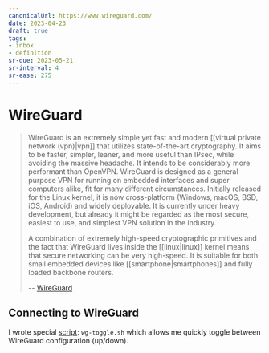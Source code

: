 ```yaml
---
canonicalUrl: https://www.wireguard.com/
date: 2023-04-23
draft: true
tags:
- inbox
- definition
sr-due: 2023-05-21
sr-interval: 4
sr-ease: 275
---
```


# WireGuard

> WireGuard is an extremely simple yet fast and modern
> [[virtual private network (vpn)|vpn]] that utilizes state-of-the-art
> cryptography. It aims to be faster, simpler, leaner, and more useful than
> IPsec, while avoiding the massive headache. It intends to be considerably more
> performant than OpenVPN. WireGuard is designed as a general purpose VPN for
> running on embedded interfaces and super computers alike, fit for many
> different circumstances. Initially released for the Linux kernel, it is now
> cross-platform (Windows, macOS, BSD, iOS, Android) and widely deployable. It
> is currently under heavy development, but already it might be regarded as the
> most secure, easiest to use, and simplest VPN solution in the industry.
>
> A combination of extremely high-speed cryptographic primitives and the fact
> that WireGuard lives inside the [[linux|linux]] kernel means that secure
> networking can be very high-speed. It is suitable for both small embedded
> devices like [[smartphone|smartphones]] and fully loaded backbone routers.
>
> -- [WireGuard](https://www.wireguard.com/)

## Connecting to WireGuard

I wrote special [script](file:///home/inom/.local/bin/wg-toggle.sh):
`wg-toggle.sh` which allows me quickly toggle between WireGuard configuration
(up/down).
